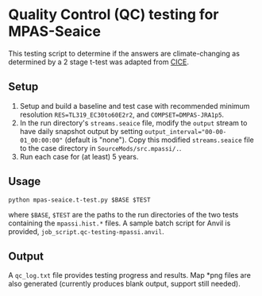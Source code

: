 # Quality Control (QC) testing for MPAS-Seaice

This testing script to determine if the answers are climate-changing as determined by a 2 stage t-test was adapted from [CICE](https://cice-consortium-cice.readthedocs.io/en/main/user_guide/ug_testing.html#code-validation-test-non-bit-for-bit-validation).

## Setup

1. Setup and build a baseline and test case with recommended minimum resolution `RES=TL319_EC30to60E2r2`, and `COMPSET=DMPAS-JRA1p5`.
2. In the run directory's `streams.seaice` file, modify the `output` stream to have daily snapshot output by setting `output_interval="00-00-01_00:00:00"` (default is "none"). Copy this modified `streams.seaice` file to the case directory in `SourceMods/src.mpassi/.`.
3. Run each case for (at least) 5 years.

## Usage

    python mpas-seaice.t-test.py $BASE $TEST

where `$BASE`, `$TEST` are the paths to the run directories of the two tests containing the `mpassi.hist.*` files. A sample batch script for Anvil is provided, `job_script.qc-testing-mpassi.anvil`.

## Output

A `qc_log.txt` file provides testing progress and results. Map *png files are also generated (currently produces blank output, support still needed).